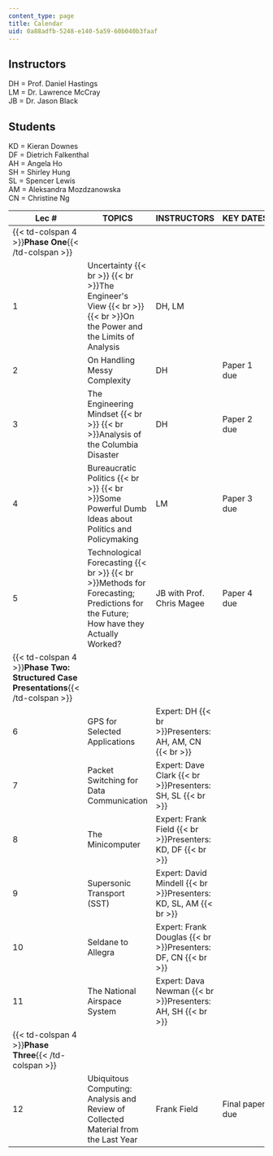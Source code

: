 ```yaml
---
content_type: page
title: Calendar
uid: 0a88adfb-5248-e140-5a59-60b040b3faaf
---
```


Instructors
-----------

DH = Prof. Daniel Hastings  
LM = Dr. Lawrence McCray  
JB = Dr. Jason Black

Students
--------

KD = Kieran Downes  
DF = Dietrich Falkenthal  
AH = Angela Ho  
SH = Shirley Hung  
SL = Spencer Lewis  
AM = Aleksandra Mozdzanowska  
CN = Christine Ng

| Lec # | TOPICS | INSTRUCTORS | KEY DATES |
| --- | --- | --- | --- |
| {{< td-colspan 4 >}}**Phase One**{{< /td-colspan >}} ||||
| 1 | Uncertainty  {{< br >}}  {{< br >}}The Engineer's View  {{< br >}}  {{< br >}}On the Power and the Limits of Analysis | DH, LM |  |
| 2 | On Handling Messy Complexity | DH | Paper 1 due |
| 3 | The Engineering Mindset  {{< br >}}  {{< br >}}Analysis of the Columbia Disaster | DH | Paper 2 due |
| 4 | Bureaucratic Politics  {{< br >}}  {{< br >}}Some Powerful Dumb Ideas about Politics and Policymaking | LM | Paper 3 due |
| 5 | Technological Forecasting  {{< br >}}  {{< br >}}Methods for Forecasting; Predictions for the Future; How have they Actually Worked? | JB with Prof. Chris Magee | Paper 4 due |
| {{< td-colspan 4 >}}**Phase Two: Structured Case Presentations**{{< /td-colspan >}} ||||
| 6 | GPS for Selected Applications | Expert: DH  {{< br >}}Presenters: AH, AM, CN  {{< br >}} |  |
| 7 | Packet Switching for Data Communication | Expert: Dave Clark  {{< br >}}Presenters: SH, SL  {{< br >}} |  |
| 8 | The Minicomputer | Expert: Frank Field  {{< br >}}Presenters: KD, DF  {{< br >}} |  |
| 9 | Supersonic Transport (SST) | Expert: David Mindell  {{< br >}}Presenters: KD, SL, AM  {{< br >}} |  |
| 10 | Seldane to Allegra | Expert: Frank Douglas  {{< br >}}Presenters: DF, CN  {{< br >}} |  |
| 11 | The National Airspace System | Expert: Dava Newman  {{< br >}}Presenters: AH, SH  {{< br >}} |  |
| {{< td-colspan 4 >}}**Phase Three**{{< /td-colspan >}} ||||
| 12 | Ubiquitous Computing: Analysis and Review of Collected Material from the Last Year | Frank Field | Final paper due